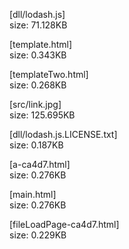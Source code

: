 [dll/lodash.js]  
size: 71.128KB

[template.html]  
size: 0.343KB

[templateTwo.html]  
size: 0.268KB

[src/link.jpg]  
size: 125.695KB

[dll/lodash.js.LICENSE.txt]  
size: 0.187KB

[a-ca4d7.html]  
size: 0.276KB

[main.html]  
size: 0.276KB

[fileLoadPage-ca4d7.html]  
size: 0.229KB